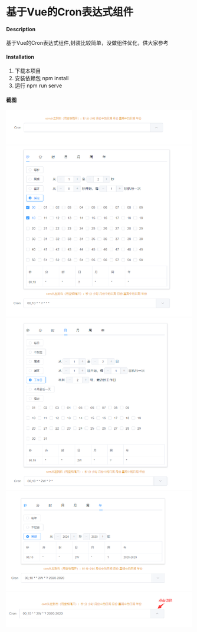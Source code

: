 # 基于Vue的Cron表达式组件

#### Description
基于Vue的Cron表达式组件,封装比较简单，没做组件优化，供大家参考


#### Installation

1. 下载本项目
2. 安装依赖包
  npm install
3. 运行
  npm run serve

#### 截图

![cron](src/assets/cron1.png)
![cron](src/assets/cron2.png)
![cron](src/assets/cron3.png)
![cron](src/assets/cron4.png)
![cron](src/assets/cron5.png)
